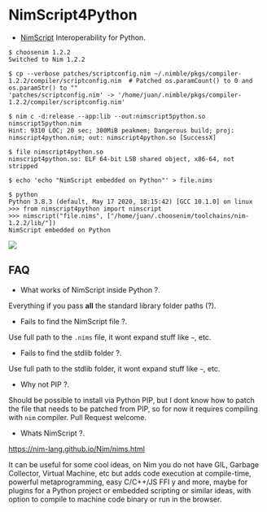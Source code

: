 # NimScript4Python

- [NimScript](https://nim-lang.github.io/Nim/nims.html) Interoperability for Python.


```console
$ choosenim 1.2.2
Switched to Nim 1.2.2

$ cp --verbose patches/scriptconfig.nim ~/.nimble/pkgs/compiler-1.2.2/compiler/scriptconfig.nim  # Patched os.paramCount() to 0 and os.paramStr() to ""
'patches/scriptconfig.nim' -> '/home/juan/.nimble/pkgs/compiler-1.2.2/compiler/scriptconfig.nim'

$ nim c -d:release --app:lib --out:nimscript5python.so nimscript5python.nim
Hint: 9310 LOC; 20 sec; 300MiB peakmem; Dangerous build; proj: nimscript4python.nim; out: nimscript4python.so [SuccessX]

$ file nimscript4python.so
nimscript4python.so: ELF 64-bit LSB shared object, x86-64, not stripped

$ echo 'echo "NimScript embedded on Python"' > file.nims

$ python
Python 3.8.3 (default, May 17 2020, 18:15:42) [GCC 10.1.0] on linux
>>> from nimscript4python import nimscript
>>> nimscript("file.nims", ["/home/juan/.choosenim/toolchains/nim-1.2.2/lib/"])
NimScript embedded on Python

```


[![](https://raw.githubusercontent.com/juancarlospaco/nimscript4python/master/temp.png)](https://www.youtube.com/watch?v=BdQkU_HepIg)


## FAQ

- What works of NimScript inside Python ?.

Everything if you pass **all** the standard library folder paths (?).

- Fails to find the NimScript file ?.

Use full path to the `.nims` file, it wont expand stuff like `~`, etc.

- Fails to find the stdlib folder ?.

Use full path to the stdlib folder, it wont expand stuff like `~`, etc.

- Why not PIP ?.

Should be possible to install via Python PIP,
but I dont know how to patch the file that needs to be patched from PIP,
so for now it requires compiling with `nim` compiler. Pull Request welcome.

- Whats NimScript ?.

https://nim-lang.github.io/Nim/nims.html

It can be useful for some cool ideas, on Nim you do not have GIL, Garbage Collector, Virtual Machine, etc
but adds code execution at compile-time, powerful metaprogramming, easy C/C++/JS FFI y and more,
maybe for plugins for a Python project or embedded scripting or similar ideas,
with option to compile to machine code binary or run in the browser.
